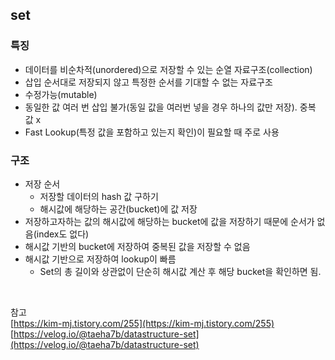 ## set

### 특징
- 데이터를 비순차적(unordered)으로 저장할 수 있는 순열  자료구조(collection)
- 삽입 순서대로 저장되지 않고 특정한 순서를 기대할 수 없는 자료구조
- 수정가능(mutable)
- 동일한 값 여러 번 삽입 불가(동일 값을 여러번 넣을 경우 하나의 값만 저장). 중복 값 x
- Fast Lookup(특정 값을 포함하고 있는지 확인)이 필요할 때 주로 사용

### 구조
- 저장 순서
  - 저장할 데이터의 hash 값 구하기
  - 해시값에 해당하는 공간(bucket)에 값 저장
- 저장하고자하는 값의 해시값에 해당하는 bucket에 값을 저장하기 때문에 순서가 없음(index도 없다)
- 해시값 기반의 bucket에 저장하여 중복된 값을 저장할 수 없음
- 해시값 기반으로 저장하여 lookup이 빠름
  - Set의 총 길이와 상관없이 단순히 해시값 계산 후 해당 bucket을 확인하면 됨.

<br>

참고  
[https://kim-mj.tistory.com/255](https://kim-mj.tistory.com/255)  
[https://velog.io/@taeha7b/datastructure-set](https://velog.io/@taeha7b/datastructure-set)
